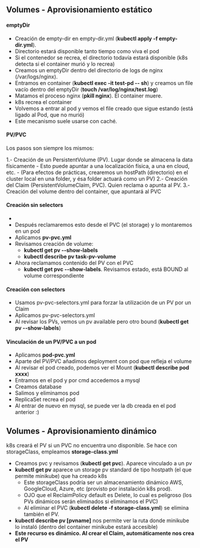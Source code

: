 

## Volumes - Aprovisionamiento estático

#### emptyDir

- Creación de empty-dir en empty-dir.yml (**kubectl apply -f empty-dir.yml**).
- Directorio estará disponible tanto tiempo como viva el pod
- Si el contenedor se recrea, el directorio todavía estará disponible (k8s detecta si el container murió y lo recrea)
- Creamos un emptyDir dentro del directorio de logs de nginx (/var/logs/nginx).
- Entramos en container (**kubectl exec -it test-pd -- sh**) y creamos un file vacío dentro del emptyDir (**touch /var/log/nginx/test.log**)
- Matamos el proceso nginx (**pkill nginx**). El container muere.
- k8s recrea el container
- Volvemos a entrar al pod y vemos el file creado que sigue estando (está ligado al Pod, que no murió)
- Este mecanismo suele usarse con caché.

#### PV/PVC

Los pasos son siempre los mismos:

1.- Creación de un PersistentVolume (PV). Lugar donde se almacena la data físicamente
    - Esto puede apuntar a una localización física, a una en cloud, etc.
    - (Para efectos de prácticas, crearemos un hostPath (directorio) en el cluster local en una folder, y ésa folder actuará como un PV)
2.- Creación del Claim (PersistentVolumeClaim, PVC). Quien reclama o apunta al PV.
3.- Creación del volume dentro del container, que apuntará al PVC



#### Creación sin selectors

-
- Después reclamaremos esto desde el PVC (el storage) y lo montaremos en un pod
- Aplicamos **pv-pvc.yml**
- Revisamos creación de volume:
    - **kubectl get pv --show-labels**
    - **kubectl describe pv task-pv-volume**
- Ahora reclamamos contenido del PV con el PVC
    - **kubectl get pvc --show-labels**. Revisamos estado, está BOUND al volume correspondiente


#### Creación con selectors

- Usamos pv-pvc-selectors.yml para forzar la utilización de un PV por un Claim
- Aplicamos pv-pvc-selectors.yml
- Al revisar los PVs, vemos un pv available pero otro bound (**kubectl get pv --show-labels**)

#### Vinculación de un PV/PVC a un pod

- Aplicamos **pod-pvc.yml**
- Aparte del PV/PVC añadimos deployment con pod que refleja el volume
- Al revisar el pod creado, podemos ver el Mount (**kubectl describe pod xxxx**)
- Entramos en el pod y por cmd accedemos a mysql
- Creamos database
- Salimos y eliminamos pod
- ReplicaSet recrea el pod
- Al entrar de nuevo en mysql, se puede ver la db creada en el pod anterior :)


## Volumes - Aprovisionamiento dinámico

k8s creará el PV si un PVC no encuentra uno disponible. Se hace con storageClass, empleamos **storage-class.yml**
- Creamos pvc y revisamos (**kubectl get pvc**). Aparece vinculado a un pv
- **kubectl get pv** aparece un storage pv standard de tipo hostpath (el que permite minikube) que ha creado k8s
    - Este storageClass podría ser un almacenamiento dinámico AWS, GoogleCloud, Azure, etc  (provisto por instalación k8s prod).
    - OJO que el ReclaimPolicy default es Delete, lo cual es peligroso (los PVs dinámicos serán eliminados si eliminamos el PVC)
    - Al eliminar el PVC (**kubectl delete -f storage-class.yml**) se elimina también el PV.
- **kubectl describe pv  [pvname]** nos permite ver la ruta donde minikube lo instaló (dentro del container minikube estará accesible)
- **Este recurso es dinámico. Al crear el Claim, automáticamente nos crea el PV**